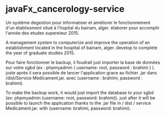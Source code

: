 # javaFx_cancerology-service


Un système degestion pour informatiser et améliorer le fonctionnement d'un établissment situé à l'hopital du bainam, alger. 
élaborer pour accomplir l'année des etudes supereieur 2015. 

A management system to computerize and improve the operation of an establishment located in the hospital of bainam, alger.
develop to complete the year of graduate studies 2015.


Pour faire fonctionner le backup, il foudrait just importer la base de données sur votre sgbd (ex : phpmyadmin ( username: root, password : brahimi ) ).
juste après il sera possible de lancer l'application grace au fichier .jar dans /dist/Service Medicament.jar. avec (username : brahimi, password : brahimi). 

To make the backup work, it would just import the database to your sgbd (ex: phpmyadmin (username: root, password: brahimi)).
just after it will be possible to launch the application thanks to the .jar file in / dist / service Medicament.jar. with (username: brahimi, password: brahimi).
